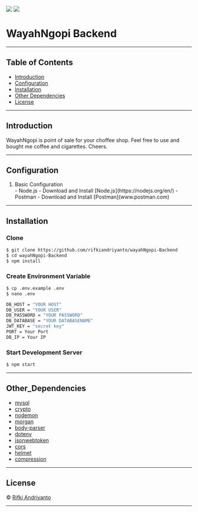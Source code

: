 ![](https://img.shields.io/badge/Code%20Style-Standard-yellow.svg)
![](https://img.shields.io/badge/Dependencies-Express-green.svg)

# WayahNgopi Backend

---

## Table of Contents

- [Introduction](#introduction)
- [Configuration](#configuration)
- [Installation](#installation)
- [Other Dependencies](#Other_Dependencies)
- [License](#license)

---

## Introduction

WayahNgopi is point of sale for your choffee shop. Feel free to use and bought me coffee and cigarettes. Cheers.

---


## Configuration
<ol>
  <li>Basic Configuration</li>
  - Node.js - Download and Install [Node.js](https://nodejs.org/en/)
  - Postman - Download and Install [Postman](www.postman.com)
</ol>

---

## Installation
### Clone
```bash
$ git clone https://github.com/rifkiandriyanto/wayahNgopi-Backend
$ cd wayahNgopi-Backend
$ npm install

```
### Create Environment Variable
```bash
$ cp .env.example .env
$ nano .env
```
```bash
DB_HOST = "YOUR HOST"
DB_USER = "YOUR USER"
DB_PASSWORD = "YOUR PASSWORD"
DB_DATABASE = "YOUR DATABASENAME"
JWT_KEY = "secret key"
PORT = Your Port
DB_IP = Your IP
```
### Start Development Server
```bash
$ npm start
```
---

## Other_Dependencies

- [mysql](#)
- [crypto](#)
- [nodemon](#)
- [morgan](#)
- [body-parser](#)
- [dotenv](#)
- [jsonwebtoken](#)
- [cors](#)
- [helmet](#)
- [compression](#)

---

## License

© [Rifki Andriyanto](https://github.com/rifkiandriyanto/ " Rifki Andriyanto")

---